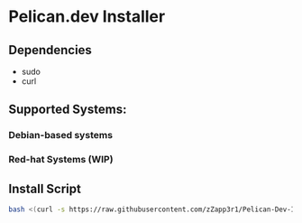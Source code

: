 # Pelican.dev Installer

## Dependencies

- sudo
- curl

## Supported Systems:

### Debian-based systems

### Red-hat Systems (WIP)


## Install Script

```bash
bash <(curl -s https://raw.githubusercontent.com/zZapp3r1/Pelican-Dev-Installer/Pelican_Installer.sh)
```

